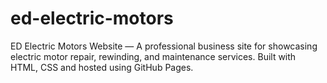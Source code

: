 # ed-electric-motors
ED Electric Motors Website — A professional business site for showcasing electric motor repair, rewinding, and maintenance services. Built with HTML, CSS and hosted using GitHub Pages.
